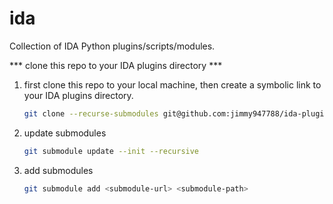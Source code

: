 ida
===

Collection of IDA Python plugins/scripts/modules.


*** clone this repo to your IDA plugins directory ***

1. first clone this repo to your local machine, then create a symbolic link to your IDA plugins directory.

    ```bash
    git clone --recurse-submodules git@github.com:jimmy947788/ida-plugins.git
    ```

2. update submodules

    ```bash
    git submodule update --init --recursive
    ```

3. add submodules

    ```bash
    git submodule add <submodule-url> <submodule-path>
    ```
    